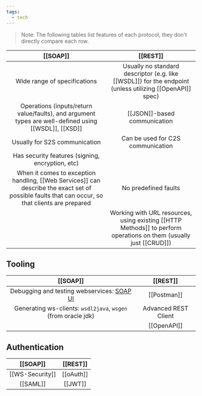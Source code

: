 ```yaml
---
tags:
  - tech
---
```


> Note: The following tables list features of each protocol, they don't directly compare each row.

|                                                                     [[SOAP]]                                                                     |                                                     [[REST]]                                                      |
| :----------------------------------------------------------------------------------------------------------------------------------------------: | :---------------------------------------------------------------------------------------------------------------: |
|                                                           Wide range of specifications                                                           |     Usually no standard descriptor (e.g. like [[WSDL]]) for the endpoint (unless utilizing [[OpenAPI]] spec)      |
|                       Operations (inputs/return value/faults), and argument types are well-defined using [[WSDL]], [[XSD]]                       |                                           [[JSON]]-based communication                                            |
|                                                          Usually for S2S communication                                                           |                                         Can be used for C2S communication                                         |
|                                                 Has security features (signing, encryption, etc)                                                 |                                                                                                                   |
| When it comes to exception handling, [[Web Services]] can describe the exact set of possible faults that can occur, so that clients are prepared |                                               No predefined faults                                                |
|                                                                                                                                                  | Working with URL resources, using existing [[HTTP Methods]] to perform operations on them (usually just [[CRUD]]) |

## Tooling

|                               [[SOAP]]                                |       [[REST]]       |
| :-------------------------------------------------------------------: | :------------------: |
| Debugging and testing webservices: [SOAP UI](https://www.soapui.org/) |     [[Postman]]      |
|     Generating ws-clients: `wsdl2java`, `wsgen` (from oracle jdk)     | Advanced REST Client |
|                                                                       |     [[OpenAPI]]      |

## Authentication

|    [[SOAP]]     | [[REST]]  |
| :-------------: | :-------: |
| [[WS-Security]] | [[oAuth]] |
|    [[SAML]]     |  [[JWT]]  |


